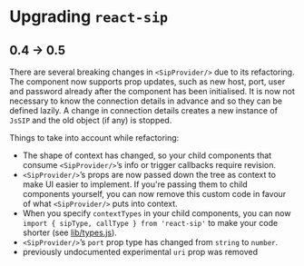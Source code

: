 Upgrading `react-sip`
===

0.4 → 0.5
---

There are several breaking changes in `<SipProvider/>` due to its refactoring.
The component now supports prop updates, such as new host, port, user and password already after the component has been initialised.
It is now not necessary to know the connection details in advance and so they can be defined lazily.
A change in connection details creates a new instance of `JsSIP` and the old object (if any) is stopped.

Things to take into account while refactoring:

*   The shape of context has changed, so your child components that consume `<SipProvider/>`’s info or trigger callbacks require revision.
*   `<SipProvider/>`’s props are now passed down the tree as context to make UI easier to implement. If you're passing them to child components yourself, you can now remove this custom code in favour of what `<SipProvider/>` puts into context.
*   When you specify `contextTypes` in your child components, you can now `import { sipType, callType } from 'react-sip'` to make your code shorter (see [lib/types.js](./src/lib/types.js)).
*   `<SipProvider/>`’s `port` prop type has changed from `string` to `number`.
*   previously undocumented experimental `uri` prop was removed
